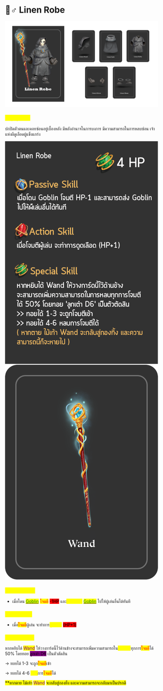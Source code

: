 # 🧛♂ Linen Robe

![Linen Robe](<../.gitbook/assets/Linen Robe.png>)

### <mark style="color:yellow;">ข้อมูลชุดเกราะ</mark>

ปกปิดตัวตนและคอยซ่อนอยู่เบื้องหลัง มีพลังอำนาจในการบงการ มีความสามารถในการหลบซ่อน เจ้าแห่งผีดูเลือดผู้แข็งแกร่ง

![](<../.gitbook/assets/B (2).png>) ![](<../.gitbook/assets/2 ใบ wand (1).png>)

### <mark style="color:yellow;">Passive Skill</mark>

* เมื่อโดน [<mark style="color:green;">Goblin</mark>](../event-card.md#goblin) <mark style="color:green;"></mark> <mark style="color:red;">โจมตี</mark> <mark style="background-color:red;">-1HP</mark> และ<mark style="color:yellow;">สามารถส่ง</mark> [<mark style="color:green;">Goblin</mark>](../event-card.md#goblin) <mark style="color:green;"></mark> ไปให้ผู้เล่นอื่นได้ทันที

### <mark style="color:yellow;">Action Skill</mark>

* เมื่อ<mark style="color:red;">โจมตี</mark>ผู้เล่น จะทำการ<mark style="color:yellow;">ดูดเลือด</mark> <mark style="background-color:red;">(HP+1)</mark>

### <mark style="color:yellow;">Special Skill</mark>

หากหยิบได้ <mark style="color:purple;">Wand</mark> ให้วางการ์ดนี้ไว้ด้านข้างจะสามารถเพิ่มความสามารถใน<mark style="color:yellow;">การหลบ</mark>ทุกการ<mark style="color:red;">โจมตี</mark>ได้ 50% โดยทอย <mark style="background-color:purple;">ลูกเต๋า D6</mark> เป็นตัวตัดสิน

\-> ทอยได้ 1-3 จะถูก<mark style="color:red;">โจมตี</mark>เข้า

\-> ทอยได้ 4-6 <mark style="color:yellow;">หลบ</mark>การ<mark style="color:red;">โจมตี</mark>ได้

<mark style="background-color:yellow;">\*\*หากตาย ไม้เท้า</mark> <mark style="color:purple;background-color:yellow;">Wand</mark> <mark style="background-color:yellow;">จะกลับสู่กองทิ้ง และความสามารถจะกลับมาเป็นปรกติ</mark>
